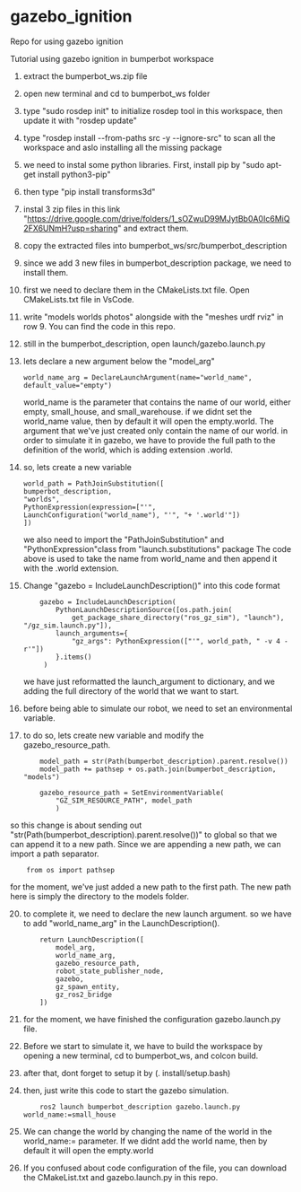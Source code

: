 # gazebo_ignition
Repo for using gazebo ignition

Tutorial using gazebo ignition in bumperbot workspace

1. extract the bumperbot_ws.zip file
2. open new terminal and cd to bumperbot_ws folder
3. type "sudo rosdep init" to initialize rosdep tool in this workspace, then update it with "rosdep update"
4. type "rosdep install --from-paths src -y --ignore-src" to scan all the workspace and aslo installing all the missing package
5. we need to instal some python libraries. First, install pip by "sudo apt-get install python3-pip"
6. then type "pip install transforms3d"
7. instal 3 zip files in this link "https://drive.google.com/drive/folders/1_sOZwuD99MJytBb0A0Ic6MiQ2FX6UNmH?usp=sharing" and extract them.
8. copy the extracted files into bumperbot_ws/src/bumperbot_description
9. since we add 3 new files in bumperbot_description package, we need to install them.
10. first we need to declare them in the CMakeLists.txt file. Open CMakeLists.txt file in VsCode.
11. write "models worlds photos" alongside with the "meshes urdf rviz" in row 9. You can find the code in this repo.

        

12. still in the bumperbot_description, open launch/gazebo.launch.py
13. lets declare a new argument below the "model_arg"

        world_name_arg = DeclareLaunchArgument(name="world_name", default_value="empty")
    
    world_name is the parameter that contains the name of our world, either empty, small_house, and small_warehouse. if we didnt set the world_name value, then by default it will open the empty.world.
    The argument that we've just created only contain the name of our world. in order to simulate it in gazebo, we have to provide the full path to the definition of the world, which is adding extension .world.
14. so, lets create a new variable

        world_path = PathJoinSubstitution([
        bumperbot_description,
        "worlds",
        PythonExpression(expression=["'", LaunchConfiguration("world_name"), "'", "+ '.world'"])
        ])

    we also need to import the "PathJoinSubstitution" and "PythonExpression"class from "launch.substitutions" package
    The code above is used to take the name from world_name and then append it with the .world extension.


16. Change "gazebo = IncludeLaunchDescription()" into this code format
        
            gazebo = IncludeLaunchDescription(
                PythonLaunchDescriptionSource([os.path.join(
                    get_package_share_directory("ros_gz_sim"), "launch"), "/gz_sim.launch.py"]),
                launch_arguments={
                    "gz_args": PythonExpression(["'", world_path, " -v 4 -r'"])
                }.items()    
             )
    we have just reformatted the launch_argument to dictionary, and we adding the full directory of the world that we want to start.

17. before being able to simulate our robot, we need to set an environmental variable.
18. to do so, lets create new variable and modify the gazebo_resource_path.

            model_path = str(Path(bumperbot_description).parent.resolve())
            model_path += pathsep + os.path.join(bumperbot_description, "models")

            gazebo_resource_path = SetEnvironmentVariable(
                "GZ_SIM_RESOURCE_PATH", model_path
                )
so this change is about sending out "str(Path(bumperbot_description).parent.resolve())" to global so that we can append it to a new path. Since we are appending a new path, we can import a path separator.

        from os import pathsep

for the moment, we've just added a new path to the first path. The new path here is simply the directory to the models folder.

20. to complete it, we need to declare the new launch argument. so we have to add "world_name_arg" in the LaunchDescription().

            return LaunchDescription([
                model_arg,
                world_name_arg,
                gazebo_resource_path,
                robot_state_publisher_node,
                gazebo,
                gz_spawn_entity,
                gz_ros2_bridge
            ])
21. for the moment, we have finished the configuration gazebo.launch.py file.
22. Before we start to simulate it, we have to build the workspace by opening a new terminal, cd to bumperbot_ws, and colcon build.
23. after that, dont forget to setup it by (. install/setup.bash)
24. then, just write this code to start the gazebo simulation.

            ros2 launch bumperbot_description gazebo.launch.py world_name:=small_house
25. We can change the world by changing the name of the world in the world_name:= parameter. If we didnt add the world name, then by default it will open the empty.world
26. If you confused about code configuration of the file, you can download the CMakeList.txt and gazebo.launch.py in this repo.
    
                    
            



    


